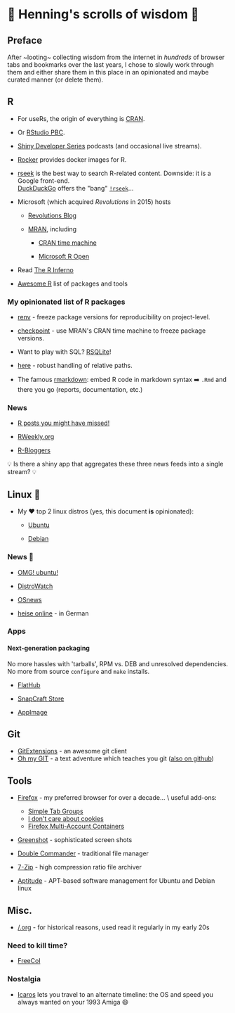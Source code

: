 # :scroll: Henning's scrolls of wisdom :scroll:

## Preface

After ~looting~ collecting wisdom from the internet in _hundreds_ of browser
tabs and bookmarks over the last years, I chose to slowly work through them and
either share them in this place in an opinionated and maybe curated manner (or
delete them).

## R

- For useRs, the origin of everything is [CRAN](https://cran.r-project.org/).

- Or [RStudio PBC](https://www.rstudio.com/).

- [Shiny Developer Series](https://shinydevseries.com/) podcasts (and occasional
  live streams).

- [Rocker](https://www.rocker-project.org/) provides docker images for R.

- [rseek](https://rseek.org/) is the best way to search R-related content.
  Downside: it is a Google front-end. \
  [DuckDuckGo](https://duckduckgo.com/) offers the "bang"
  [`!rseek`](https://duckduckgo.com/bang?q=rseek)...

- Microsoft (which acquired *Revolutions* in 2015) hosts

  - [Revolutions Blog](https://blog.revolutionanalytics.com/)

  - [MRAN](https://mran.microsoft.com/), including

    - [CRAN time machine](https://mran.microsoft.com/timemachine)

    - [Microsoft R Open](https://mran.microsoft.com/download)

- Read [The R Inferno](https://www.burns-stat.com/documents/books/the-r-inferno/)

- [Awesome R](https://github.com/qinwf/awesome-R) list of packages and tools

### My opinionated list of R packages

- [renv](https://cran.r-project.org/package=renv) - freeze package versions for
  reproducibility on project-level.

- [checkpoint](https://cran.r-project.org/package=checkpoint) - use MRAN's CRAN
  time machine to freeze package versions.

- Want to play with SQL? [RSQLite](https://cran.r-project.org/package=RSQLite)!

- [here](https://here.r-lib.org/) - robust handling of relative paths.

- The famous [rmarkdown](https://cran.r-project.org/package=rmarkdown): embed R
  code in markdown syntax :arrow_right: `.Rmd` and there you go (reports,
  documentation, etc.)

### News

- [R posts you might have missed!](https://twitter.com/icymi_r)

- [RWeekly.org](https://rweekly.org/live)

- [R-Bloggers](https://www.r-bloggers.com/)

:bulb: Is there a shiny app that aggregates these three news feeds into a
single stream? :bulb:

## Linux :penguin:

- My :heart: top 2 linux distros (yes, this document **is** opinionated):

  - [Ubuntu](https://ubuntu.com/)

  - [Debian](https://www.debian.org/)

### News :newspaper:

- [OMG! ubuntu!](https://www.omgubuntu.co.uk/)

- [DistroWatch](https://distrowatch.com/)

- [OSnews](https://www.osnews.com/)

- [heise online](https://www.heise.de/thema/Linux-und-Open-Source) - in German

### Apps

#### Next-generation packaging

No more hassles with 'tarballs', RPM vs. DEB and unresolved dependencies.\
No more from source `configure` and `make` installs.

- [FlatHub](https://flathub.org/)

- [SnapCraft Store](https://snapcraft.io/store)

- [AppImage](https://appimage.org/)

## Git

- [GitExtensions](https://gitextensions.github.io/) - an awesome git client
- [Oh my GIT](https://ohmygit.org/) - a text adventure which teaches you git
  ([also on github](https://github.com/git-learning-game/oh-my-git))

## Tools

- [Firefox](https://www.mozilla.org/firefox/) - my preferred browser for over a
  decade... \ useful add-ons:

  - [Simple Tab Groups](https://addons.mozilla.org/de/firefox/addon/simple-tab-groups/)
  - [I don't care about cookies](https://addons.mozilla.org/de/firefox/addon/i-dont-care-about-cookies/)
  - [Firefox Multi-Account Containers](https://addons.mozilla.org/de/firefox/addon/multi-account-containers/)

- [Greenshot](https://getgreenshot.org/) - sophisticated screen shots

- [Double Commander](https://doublecmd.sourceforge.io/) - traditional file manager

- [7-Zip](https://www.7-zip.org/) - high compression ratio file archiver

- [Aptitude](https://wiki.debian.org/Aptitude) - APT-based software management
  for Ubuntu and Debian linux

## Misc.

- [/.org](https://slashdot.org/) - for historical reasons, used read it
  regularly in my early 20s

### Need to kill time?

- [FreeCol](https://github.com/FreeCol/freecol)

### Nostalgia

- [Icaros](https://vmwaros.blogspot.com/p/download.html) lets you travel to an
  alternate timeline: the OS and speed you always wanted on your 1993 Amiga
  :smile:
